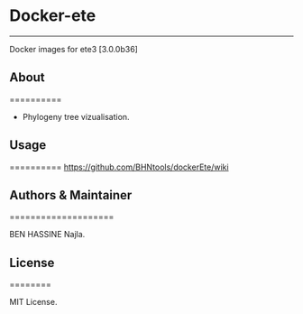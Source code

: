 # Docker-ete
--------------------------------------

Docker images for ete3 [3.0.0b36]

## About
==========

* Phylogeny tree vizualisation.
	
## Usage
==========
<a href="https://github.com/BHNtools/dockerEte/wiki">https://github.com/BHNtools/dockerEte/wiki</a><br>


## Authors & Maintainer
====================

BEN HASSINE Najla.

## License
========

MIT License.
